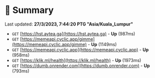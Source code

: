 # 📖 Summary
Last updated: **27/3/2023, 7:44:20 PTG "Asia/Kuala_Lumpur"**

- `GET` [https://hst.aytea.ga](https://hst.aytea.ga) - **Up** (987ms)
- `GET` [https://memeapi.cyclic.app/gimme](https://memeapi.cyclic.app/gimme) - **Up** (1149ms)
- `GET` [https://memeapi.cyclic.app](https://memeapi.cyclic.app) - **Up** (958ms)
- `GET` [https://klik.ml/health](https://klik.ml/health) - **Up** (1973ms)
- `GET` [https://dumb.onrender.com](https://dumb.onrender.com) - **Up** (793ms)

